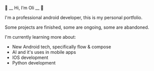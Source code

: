 :dragon_face: __  Hi, I’m Oli __  :dragon_face:

I'm a professional android developer, this is my personal portfolio.

Some projects are finished, some are ongoing, some are abandoned.

I'm currently learning more about:
 - New Android tech, specifically flow & compose
 - AI and it's uses in mobile apps
 - IOS development
 - Python development
 
